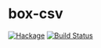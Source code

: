 box-csv
===

[![Hackage](https://img.shields.io/hackage/v/box-csv.svg)](https://hackage.haskell.org/package/box-csv)
[![Build Status](https://github.com/tonyday567/box-csv/workflows/haskell-ci/badge.svg)](https://github.com/tonyday567/box-csv/actions?query=workflow%3Ahaskell-ci)
